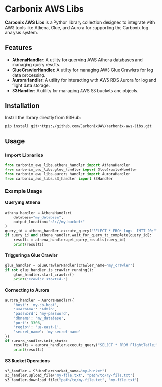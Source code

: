# Carbonix AWS Libs

**Carbonix AWS Libs** is a Python library collection designed to integrate with AWS tools like Athena, Glue, and Aurora for supporting the Carbonix log analysis system.

## Features

- **AthenaHandler**: A utility for querying AWS Athena databases and managing query results.
- **GlueCrawlerHandler**: A utility for managing AWS Glue Crawlers for log data processing.
- **AuroraHandler**: A utility for interacting with AWS RDS Aurora for log and flight data storage.
- **S3Handler**: A utility for managing AWS S3 buckets and objects.

## Installation

Install the library directly from GitHub:

```bash
pip install git+https://github.com/CarbonixUAV/carbonix-aws-libs.git
```

## Usage

### Import Libraries

```python
from carbonix_aws_libs.athena_handler import AthenaHandler
from carbonix_aws_libs.glue_handler import GlueCrawlerHandler
from carbonix_aws_libs.aurora_handler import AuroraHandler
from carbonix_aws_libs.s3_handler import S3Handler
```

### Example Usage

#### Querying Athena

```python
athena_handler = AthenaHandler(
    database="my_database",
    output_location="s3://my-bucket/"
)
query_id = athena_handler.execute_query("SELECT * FROM logs LIMIT 10;")
if query_id and athena_handler.wait_for_query_to_complete(query_id):
    results = athena_handler.get_query_results(query_id)
    print(results)
```

#### Triggering a Glue Crawler

```python
glue_handler = GlueCrawlerHandler(crawler_name="my_crawler")
if not glue_handler.is_crawler_running():
    glue_handler.start_crawler()
    print("Crawler started.")
```

#### Connecting to Aurora

```python
aurora_handler = AuroraHandler({
    'host': 'my-db-host',
    'username': 'admin',
    'password': 'my-password',
    'dbname': 'my_database',
    'port': 3306,
    'region': 'us-east-1',
    'secret_name': 'my-secret-name'
})
if aurora_handler.init_state:
    results = aurora_handler.execute_query("SELECT * FROM FlightTable;")
    print(results)
```

#### S3 Bucket Operations

```python
s3_handler = S3Handler(bucket_name="my-bucket")
s3_handler.upload_file("my-file.txt", "path/to/my-file.txt")
s3_handler.download_file("path/to/my-file.txt", "my-file.txt")
```
